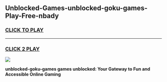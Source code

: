 
## Unblocked-Games-unblocked-goku-games-Play-Free-nbady
<h3>
<a href="https://premium76.site?title=unblocked-goku-games&ref=18A">CLICK TO PLAY</a></h3>
<hr>

<h3>
<a href="https://premium76.site?title=unblocked-goku-games&ref=18A">CLICK 2 PLAY</a>
  
</h3>

<a href="https://premium76.site?title=unblocked-goku-games&ref=18A"><img src="https://clearcache.store/games.png"></a>


**unblocked-goku-games games unblocked: Your Gateway to Fun and Accessible Online Gaming**
